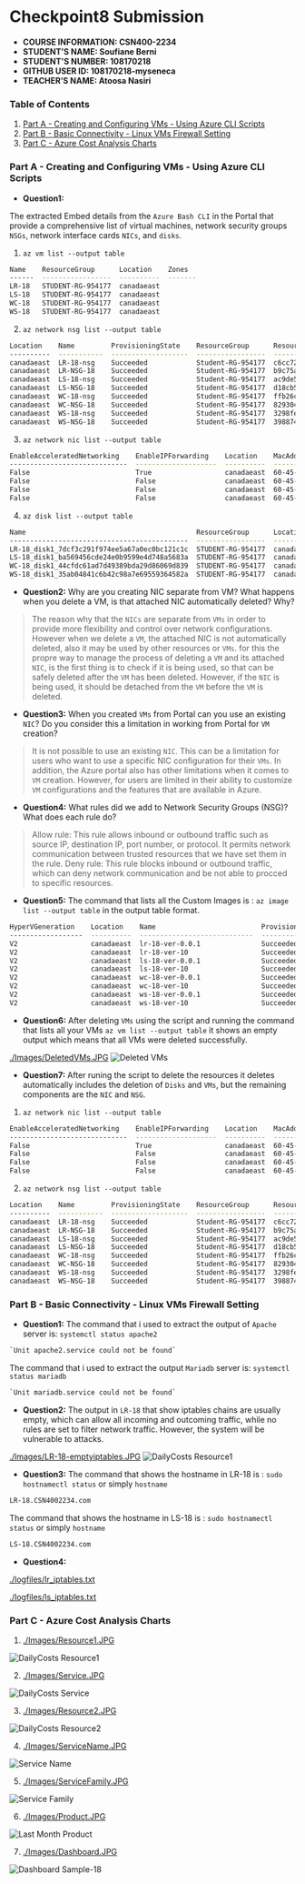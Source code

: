 # Checkpoint8 Submission

- **COURSE INFORMATION: CSN400-2234**
- **STUDENT’S NAME: Soufiane Berni**
- **STUDENT'S NUMBER: 108170218**
- **GITHUB USER ID: 108170218-myseneca**
- **TEACHER’S NAME: Atoosa Nasiri**

### Table of Contents

1. [Part A - Creating and Configuring VMs - Using Azure CLI Scripts](#Part-A---Creating-and-Configuring-VMs---Using-Azure-CLI-Scripts)
2. [Part B - Basic Connectivity - Linux VMs Firewall Setting](#Part-B---Basic-Connectivity---Linux-VMs-Firewall-Setting)
3. [Part C - Azure Cost Analysis Charts](#Part-C---Azure-Cost-Analysis-Charts)


### Part A - Creating and Configuring VMs - Using Azure CLI Scripts

- **Question1:** 

The extracted Embed details from the `Azure Bash CLI` in the Portal that provide a comprehensive list of virtual machines, network security groups `NSGs`, network interface cards `NICs`, and `disks`.
1. `az vm list --output table`

```bash
Name    ResourceGroup      Location    Zones
------  -----------------  ----------  -------
LR-18   STUDENT-RG-954177  canadaeast
LS-18   STUDENT-RG-954177  canadaeast
WC-18   STUDENT-RG-954177  canadaeast
WS-18   STUDENT-RG-954177  canadaeast
```

2. `az network nsg list --output table`
```bash
Location    Name         ProvisioningState    ResourceGroup      ResourceGuid
----------  -----------  -------------------  -----------------  ------------------------------------
canadaeast  LR-18-nsg    Succeeded            Student-RG-954177  c6cc726d-9254-4707-82cd-560bf426aa34
canadaeast  LR-NSG-18    Succeeded            Student-RG-954177  b9c75af4-9989-4ad7-862a-e2038e0853dc
canadaeast  LS-18-nsg    Succeeded            Student-RG-954177  ac9de50d-6294-44d7-9115-ae84484ae4ef
canadaeast  LS-NSG-18    Succeeded            Student-RG-954177  d18cb571-defc-4555-9bd0-00d895baa6ee
canadaeast  WC-18-nsg    Succeeded            Student-RG-954177  ffb26c0c-f316-4544-a97a-dd3bc938bce1
canadaeast  WC-NSG-18    Succeeded            Student-RG-954177  82930444-a11e-4861-ba52-3b5d3d0cc0b5
canadaeast  WS-18-nsg    Succeeded            Student-RG-954177  3298fe0d-039e-42a6-aa30-a04eaf6a943b
canadaeast  WS-NSG-18    Succeeded            Student-RG-954177  398874aa-e3ab-458c-a55d-3886573713cd
```

3. `az network nic list --output table`
```bash
EnableAcceleratedNetworking    EnableIPForwarding    Location    MacAddress         Name    NicType    Primary    ProvisioningState    ResourceGroup      ResourceGuid                          VnetEncryptionSupported
-----------------------------  --------------------  ----------  -----------------  ------  ---------  ---------  -------------------  -----------------  ------------------------------------  -------------------------
False                          True                  canadaeast  60-45-BD-F9-95-3B  lr-18   Standard   True       Succeeded            Student-RG-954177  d1677b43-791a-4800-bf6d-f7049ebea2cb  False
False                          False                 canadaeast  60-45-BD-FA-03-EE  ls-18   Standard   True       Succeeded            Student-RG-954177  546f1149-290b-4639-a6f0-73fd91fd71f0  False
False                          False                 canadaeast  60-45-BD-CD-3D-68  wc-18   Standard   True       Succeeded            Student-RG-954177  16f8e895-0dc1-409b-a68c-cf6ff84cd8c4  False
False                          False                 canadaeast  60-45-BD-F9-93-A6  ws-18   Standard   True       Succeeded            Student-RG-954177  48b3724a-6648-470e-905a-785831aab8f8  False
```

4. `az disk list --output table`
```bash
Name                                          ResourceGroup      Location    Zones    Sku              OsType    SizeGb    ProvisioningState
--------------------------------------------  -----------------  ----------  -------  ---------------  --------  --------  -------------------
LR-18_disk1_7dcf3c291f974ee5a67a0ec0bc121c1c  STUDENT-RG-954177  canadaeast           StandardSSD_LRS  Linux     64        Succeeded
LS-18_disk1_ba569456cde24e0b9599e4d748a5683a  STUDENT-RG-954177  canadaeast           StandardSSD_LRS  Linux     64        Succeeded
WC-18_disk1_44cfdc61ad7d49389bda29d86069d839  STUDENT-RG-954177  canadaeast           StandardSSD_LRS  Windows   127       Succeeded
WS-18_disk1_35ab04841c6b42c98a7e69559364582a  STUDENT-RG-954177  canadaeast           StandardSSD_LRS  Windows   127       Succeeded
```

- **Question2:**
Why are you creating NIC separate from VM? What happens when you delete a VM, is that attached NIC automatically deleted? Why?

> The reason why that the `NICs` are separate from `VMs`  in order to provide more flexibility and control over network configurations. However when we delete a `VM`, the attached NIC is not automatically deleted, also it may be used by other resources or `VMs`. for this the propre way to manage the process of deleting a `VM` and its attached `NIC`, is the first thing is to check if it is being used, so that can be safely deleted after the `VM` has been deleted. However, if the `NIC` is being used, it should be detached from the `VM` before the `VM` is deleted.

- **Question3:**
When you created `VMs` from Portal can you use an existing `NIC`? Do you consider this a limitation in working from Portal for `VM` creation?
> It is not possible to use an existing `NIC`. This can be a limitation for users who want to use a specific NIC configuration for their `VMs`. In addition, the Azure portal also has other limitations when it comes to `VM` creation. However, for users are limited in their ability to customize `VM` configurations and the features that are available in Azure.


- **Question4:**
What rules did we add to Network Security Groups (NSG)? What does each rule do?
> Allow rule: This rule allows inbound or outbound traffic such as source IP, destination IP, port number, or protocol. It permits network communication between trusted resources that we have set them in the rule.
> Deny rule: This rule blocks inbound or outbound traffic, which can deny network communication and be not able to procced to specific resources.

- **Question5:**
The command that lists all the Custom Images is : `az image list --output table` in the output table format.
```bash
HyperVGeneration    Location    Name                          ProvisioningState    ResourceGroup
------------------  ----------  ----------------------------  -------------------  -----------------
V2                  canadaeast  lr-18-ver-0.0.1               Succeeded            STUDENT-RG-954177
V2                  canadaeast  lr-18-ver-10                  Succeeded            STUDENT-RG-954177
V2                  canadaeast  ls-18-ver-0.0.1               Succeeded            STUDENT-RG-954177
V2                  canadaeast  ls-18-ver-10                  Succeeded            STUDENT-RG-954177
V2                  canadaeast  wc-18-ver-0.0.1               Succeeded            STUDENT-RG-954177
V2                  canadaeast  wc-18-ver-10                  Succeeded            STUDENT-RG-954177
V2                  canadaeast  ws-18-ver-0.0.1               Succeeded            STUDENT-RG-954177
V2                  canadaeast  ws-18-ver-10                  Succeeded            STUDENT-RG-954177
```

- **Question6:**
After deleting `VMs` using the script and running the command that lists all your VMs `az vm list --output table` it shows an empty output which means that all VMs were deleted successfully.

[./Images/DeletedVMs.JPG](./Images/DeletedVMs.JPG)
![Deleted VMs](https://github.com/108170218-myseneca/CSN400-Capstone/blob/main/Checkpoint8/Images/DeletedVMs.JPG)


- **Question7:**
After runing the script to delete the resources it deletes automatically includes the deletion of `Disks` and `VMs`, but the remaining components are the `NIC` and `NSG`.

1. `az network nic list --output table`
```bash
EnableAcceleratedNetworking    EnableIPForwarding    Location    MacAddress         Name    NicType    Primary    ProvisioningState    ResourceGroup      ResourceGuid                          VnetEncryptionSupported
-----------------------------  --------------------  ----------  -----------------  ------  ---------  ---------  -------------------  -----------------  ------------------------------------  -------------------------
False                          True                  canadaeast  60-45-BD-F9-95-3B  lr-18   Standard   True       Succeeded            Student-RG-954177  d1677b43-791a-4800-bf6d-f7049ebea2cb  False
False                          False                 canadaeast  60-45-BD-FA-03-EE  ls-18   Standard   True       Succeeded            Student-RG-954177  546f1149-290b-4639-a6f0-73fd91fd71f0  False
False                          False                 canadaeast  60-45-BD-CD-3D-68  wc-18   Standard   True       Succeeded            Student-RG-954177  16f8e895-0dc1-409b-a68c-cf6ff84cd8c4  False
False                          False                 canadaeast  60-45-BD-F9-93-A6  ws-18   Standard   True       Succeeded            Student-RG-954177  48b3724a-6648-470e-905a-785831aab8f8  False
 ```

2. `az network nsg list --output table`
```bash
Location    Name         ProvisioningState    ResourceGroup      ResourceGuid
----------  -----------  -------------------  -----------------  ------------------------------------
canadaeast  LR-18-nsg    Succeeded            Student-RG-954177  c6cc726d-9254-4707-82cd-560bf426aa34
canadaeast  LR-NSG-18    Succeeded            Student-RG-954177  b9c75af4-9989-4ad7-862a-e2038e0853dc
canadaeast  LS-18-nsg    Succeeded            Student-RG-954177  ac9de50d-6294-44d7-9115-ae84484ae4ef
canadaeast  LS-NSG-18    Succeeded            Student-RG-954177  d18cb571-defc-4555-9bd0-00d895baa6ee
canadaeast  WC-18-nsg    Succeeded            Student-RG-954177  ffb26c0c-f316-4544-a97a-dd3bc938bce1
canadaeast  WC-NSG-18    Succeeded            Student-RG-954177  82930444-a11e-4861-ba52-3b5d3d0cc0b5
canadaeast  WS-18-nsg    Succeeded            Student-RG-954177  3298fe0d-039e-42a6-aa30-a04eaf6a943b
canadaeast  WS-NSG-18    Succeeded            Student-RG-954177  398874aa-e3ab-458c-a55d-3886573713cd
```

### Part B - Basic Connectivity - Linux VMs Firewall Setting

- **Question1:**
The command that i used to extract the output of `Apache` server is: `systemctl status apache2`

```bash
`Unit apache2.service could not be found`
```

The command that i used to extract the output `Mariadb` server is: `systemctl status mariadb`

```bash
`Unit mariadb.service could not be found`
```
- **Question2:**
The output in `LR-18` that show iptables chains are usually empty, which can allow all incoming and outcoming traffic, while no rules are set to filter network traffic. However, the system will be vulnerable to attacks.

[./lmages/LR-18-emptyiptables.JPG](./lmages/LR-18-emptyiptables.JPG)
![DailyCosts Resource1](https://github.com/108170218-myseneca/CSN400-Capstone/blob/main/Checkpoint8/Images/LR-18-emptyiptables.JPG)


- **Question3:**
The command that shows the hostname in LR-18 is : `sudo hostnamectl status` or simply `hostname`

```bash
LR-18.CSN4002234.com
```
The command that shows the hostname in LS-18 is : `sudo hostnamectl status` or simply `hostname`

```bash
LS-18.CSN4002234.com
```

- **Question4:**

[./logfiles/lr_iptables.txt](./logfiles/lr_iptables.txt)

[./logfiles/ls_iptables.txt](./logfiles/ls_iptables.txt)


### Part C - Azure Cost Analysis Charts

1. [./Images/Resource1.JPG](./Images/Resource1.JPG)

![DailyCosts Resource1](https://github.com/108170218-myseneca/CSN400-Capstone/blob/main/Checkpoint8/Images/Resource1.JPG)

2. [./Images/Service.JPG](./Images/Service.JPG)

![DailyCosts Service](https://github.com/108170218-myseneca/CSN400-Capstone/blob/main/Checkpoint8/Images/Service.JPG)

3. [./Images/Resource2.JPG](./Images/Resource2.JPG)

![DailyCosts Resource2](https://github.com/108170218-myseneca/CSN400-Capstone/blob/main/Checkpoint8/Images/Resource2.JPG)

4. [./Images/ServiceName.JPG](./Images/ServiceName.JPG)

![Service Name](https://github.com/108170218-myseneca/CSN400-Capstone/blob/main/Checkpoint8/Images/ServiceName.JPG)

5. [./Images/ServiceFamily.JPG](./Images/ServiceFamily.JPG)

![Service Family](https://github.com/108170218-myseneca/CSN400-Capstone/blob/main/Checkpoint8/Images/ServiceFamily.JPG)

6. [./Images/Product.JPG](./Images/Product.JPG)

![Last Month Product](https://github.com/108170218-myseneca/CSN400-Capstone/blob/main/Checkpoint8/Images/Product.JPG)

7. [./Images/Dashboard.JPG](./Images/Dashboard.JPG)

![Dashboard Sample-18](https://github.com/108170218-myseneca/CSN400-Capstone/blob/main/Checkpoint8/Images/Dashboard.JPG)









